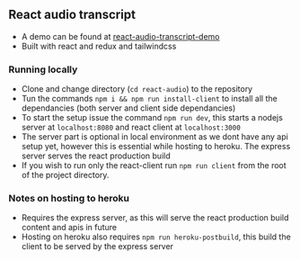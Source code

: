 ## React audio transcript

- A demo can be found at [react-audio-transcript-demo](https://react-audio-transcript.herokuapp.com/)
- Built with react and redux and tailwindcss

### Running locally

- Clone and change directory (`cd react-audio`) to the repository
- Tun the commands `npm i && npm run install-client` to install all the dependancies (both server and client side dependancies)
- To start the setup issue the command `npm run dev`, this starts a nodejs server at `localhost:8080` and react client at `localhost:3000`
- The server part is optional in local environment as we dont have any api setup yet, however this is essential while hosting to heroku. The express server serves the react production build
- If you wish to run only the react-client run `npm run client` from the root of the project directory.

### Notes on hosting to heroku

- Requires the express server, as this will serve the react production build content and apis in future
- Hosting on heroku also requires `npm run heroku-postbuild`, this build the client to be served by the express server

